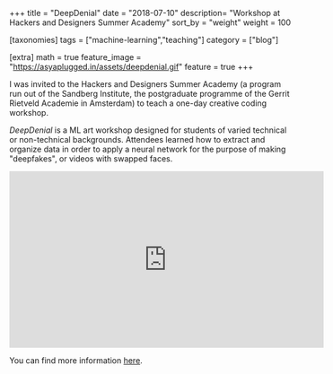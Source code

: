 +++
title = "DeepDenial"
date = "2018-07-10"
description= "Workshop at Hackers and Designers Summer Academy"
sort_by = "weight"
weight = 100

[taxonomies]
tags = ["machine-learning","teaching"]
category = ["blog"]

[extra]
math = true
feature_image = "https://asyaplugged.in/assets/deepdenial.gif"
feature = true
+++

I was invited to the Hackers and Designers Summer Academy (a program run out of the Sandberg Institute, the postgraduate programme of the Gerrit Rietveld Academie in Amsterdam) to teach a one-day creative coding workshop.

_DeepDenial_ is a ML art workshop designed for students of varied technical or non-technical backgrounds. Attendees learned how to extract and organize data in order to apply a neural network for the purpose of making "deepfakes", or videos with swapped faces.

<!-- more -->

<iframe width="560" height="315" src="https://www.youtube.com/embed/YANEHZd-MbQ" title="YouTube video player" frameborder="0" allow="accelerometer; autoplay; clipboard-write; encrypted-media; gyroscope; picture-in-picture" allowfullscreen></iframe>

You can find more information [here](https://hackersanddesigners.nl/s/Summer_Academy_2018/p/DeepDenial).